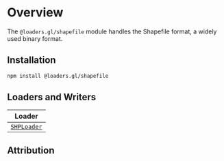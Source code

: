 # Overview

The `@loaders.gl/shapefile` module handles the Shapefile format, a widely used binary format.

## Installation

```bash
npm install @loaders.gl/shapefile
```

## Loaders and Writers

| Loader                                                   |
| -------------------------------------------------------- |
| [`SHPLoader`](/docs/modules/shapefile/api-reference/shp-loader) |

## Attribution
